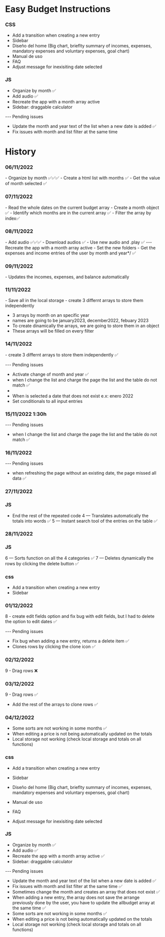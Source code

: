 # Easy Budget Instructions 

### CSS

- Add a transition when creating a new entry
- Sidebar
- Diseño del home (Big chart, brieflty summary of incomes, expenses, mandatory expenses and voluntary expenses, goal chart)
- Manual de uso
- FAQ
- Adjust message for inexisiting date selected 
### JS
- Organize by month ✅
- Add audio ✅
- Recreate the app with a month array active
- Sidebar: draggable calculator


--- Pending issues
- Update the month and year text of the list when a new date is added ✅
- Fix issues with month and list filter at the same time 


# History

### 06/11/2022

<!-- TODO --> - Organize by month ✅✅✅
<!-- TODO --> - Create a html list with months ✅
<!-- TODO --> - Get the value of month selected ✅

### 07/11/2022

<!-- TODO --> - Read the whole dates on the current budget array 
<!-- TODO --> - Create a month object ✅
<!-- TODO --> - Identify which months are in the current array ✅
<!-- TODO --> - Filter the array by index✅

### 08/11/2022

<!-- TODO --> - Add audio ✅✅✅
<!-- TODO --> - Download audios ✅
<!-- TODO --> - Use new audio and .play ✅

<!-- TODO --> --- Recreate the app with a month array active

<!-- TODO --> - Set the new folders 
<!-- TODO --> - Get the expenses and income entries of the user by month and year*/ ✅

### 09/11/2022
<!-- TODO --> - Updates the incomes, expenses, and balance automatically 

### 11/11/2022
<!-- TODO --> - Save all in the local storage 
<!-- TODO --> - create 3 differnt arrays to store them independently 

<!-- How should work the local storage by month -->
- 3 arrays by month on an specific year
- names are going to be january2023, december2022, febuary 2023 
- To create dinamically the arrays, we are going to store them in an object
- These arrays will be filled on every filter 

### 14/11/2022
<!-- TODO --> - create 3 differnt arrays to store them independently ✅

--- Pending issues
- Activate change of month and year ✅
- when I change the list and charge the page the list and the table do not match ✅
- 
- When is selected a date that does not exist e.x: enero 2022
- Set conditionals to all input entries 

### 15/11/2022 1:30h
--- Pending issues
- when I change the list and charge the page the list and the table do not match ✅

### 16/11/2022
--- Pending issues
- when refreshing the page without an existing date, the page missed all data ✅

### 27/11/2022
### JS
- End the rest of the repeated code
4 — Translates automatically the totals into words ✅
5 — Instant search tool of the entries on the table ✅


### 28/11/2022
### JS

6 — Sorts function on all the 4 categories ✅
7 — Deletes dynamically the rows by clicking the delete button ✅

### css
- Add a transition when creating a new entry
- Sidebar 

### 01/12/2022
8 - create edit fields option and fix bug with edit fields, but I had to delete the option to edit dates ✅

--- Pending issues
- Fix bug when adding a new entry, returns a delete item ✅
- Clones rows by clicking the clone icon ✅

### 02/12/2022 
9 - Drag rows ❌

### 03/12/2022
9 - Drag rows ✅
- Add the rest of the arrays to clone rows ✅

### 04/12/2022
- Some sorts are not working in some months ✅
- When editing a price is not being automatically updated on the totals 
- Local storage not working (check local storage and totals on all functions)

### css
- Add a transition when creating a new entry
- Sidebar 
- Diseño del home (Big chart, brieflty summary of incomes, expenses, mandatory expenses and voluntary expenses, goal chart)


- Manual de uso
- FAQ
- Adjust message for inexisiting date selected 
### JS
- Organize by month ✅
- Add audio ✅
- Recreate the app with a month array active ✅
- Sidebar: draggable calculator 


--- Pending issues
- Update the month and year text of the list when a new date is added ✅
- Fix issues with month and list filter at the same time ✅
- Sometimes change the month and creates an array that does not exist ✅
- When adding a new entry, the array does not save the arrange previously done by the user, you have to update the allbudget array at the same time ✅
- Some sorts are not working in some months ✅
- When editing a price is not being automatically updated on the totals
- Local storage not working (check local storage and totals on all functions)